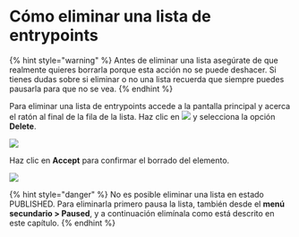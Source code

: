 # Cómo eliminar una lista de entrypoints

{% hint style="warning" %}
Antes de eliminar una lista asegúrate de que realmente quieres borrarla porque esta acción no se puede deshacer. Si tienes dudas sobre si eliminar o no una lista recuerda que siempre puedes pausarla para que no se vea.
{% endhint %}

Para eliminar una lista de entrypoints accede a la pantalla principal y acerca el ratón al final de la fila de la lista. Haz clic en ![](.gitbook/assets/icono\_submenu.png) y selecciona la opción **Delete**.&#x20;

![](.gitbook/assets/Eliminar\_elemento.png)

Haz clic en **Accept** para confirmar el borrado del elemento.

![](.gitbook/assets/Confirmar\_Delete.png)

{% hint style="danger" %}
No es posible eliminar una lista en estado PUBLISHED. Para eliminarla primero pausa la lista, también desde el **menú secundario > Paused**, y a continuación elimínala como está descrito en este capítulo.
{% endhint %}
